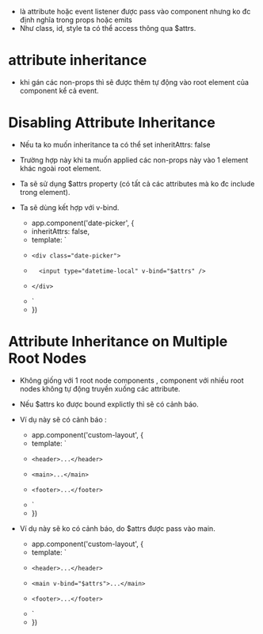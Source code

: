 - là attribute hoặc event listener được pass vào component nhưng ko đc định nghĩa trong props hoặc emits
- Như class, id, style ta có thể access thông qua $attrs.

# attribute inheritance 
- khi gán các non-props thì sẽ được thêm tự động vào root element của component kể cả event.


# Disabling Attribute Inheritance
- Nếu ta ko muốn inheritance ta có thể set inheritAttrs: false
- Trường hợp này khi ta muốn applied các non-props này vào 1 element khác ngoài root element.
- Ta sẽ sử dụng $attrs property (có tất cả các attributes mà ko đc include trong element).
- Ta sẽ dùng kết hợp với v-bind.

    + app.component('date-picker', {
    +   inheritAttrs: false,
    +   template: `
    +     <div class="date-picker">
    +       <input type="datetime-local" v-bind="$attrs" />
    +     </div>
    +   `
    + })

# Attribute Inheritance on Multiple Root Nodes
- Không giống với 1 root node components , component với nhiều root nodes không tự động truyền xuống các attribute.
- Nếu $attrs ko được bound explictly thì sẽ có cảnh báo.

- Ví dụ này sẽ có cảnh báo :

    + app.component('custom-layout', {
    + template: `
    +     <header>...</header>
    +     <main>...</main>
    +     <footer>...</footer>
    + `
    + })

- Ví dụ này sẽ ko có cảnh báo, do $attrs được pass vào main.

    + app.component('custom-layout', {
    + template: `
    +     <header>...</header>
    +     <main v-bind="$attrs">...</main>
    +     <footer>...</footer>
    + `
    + })